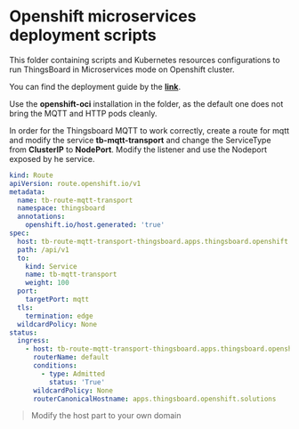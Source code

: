 # Openshift microservices deployment scripts

This folder containing scripts and Kubernetes resources configurations to run ThingsBoard in Microservices mode on Openshift cluster.

You can find the deployment guide by the [**link**](https://thingsboard.io/docs/user-guide/install/cluster/openshift-cluster-setup/).

Use the **openshift-oci** installation in the folder, as the default one does not bring the MQTT and HTTP pods cleanly.

In order for the Thingsboard MQTT to work correctly, create a route for mqtt and modify the service **tb-mqtt-transport** and change the ServiceType from **ClusterIP** to **NodePort**. Modify the listener and use the Nodeport exposed by he service.

```yaml
kind: Route
apiVersion: route.openshift.io/v1
metadata:
  name: tb-route-mqtt-transport
  namespace: thingsboard
  annotations:
    openshift.io/host.generated: 'true'
spec:
  host: tb-route-mqtt-transport-thingsboard.apps.thingsboard.openshift.solutions
  path: /api/v1
  to:
    kind: Service
    name: tb-mqtt-transport
    weight: 100
  port:
    targetPort: mqtt
  tls:
    termination: edge
  wildcardPolicy: None
status:
  ingress:
    - host: tb-route-mqtt-transport-thingsboard.apps.thingsboard.openshift.solutions
      routerName: default
      conditions:
        - type: Admitted
          status: 'True'
      wildcardPolicy: None
      routerCanonicalHostname: apps.thingsboard.openshift.solutions
```
> Modify the host part to your own domain
